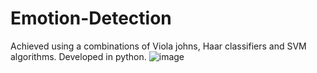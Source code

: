 # Emotion-Detection
Achieved using a combinations of Viola johns, Haar classifiers and SVM algorithms.
Developed in python.
![image](https://user-images.githubusercontent.com/11635133/139826041-e07fd3b8-24e9-4463-8933-84dfb38b1770.png)
